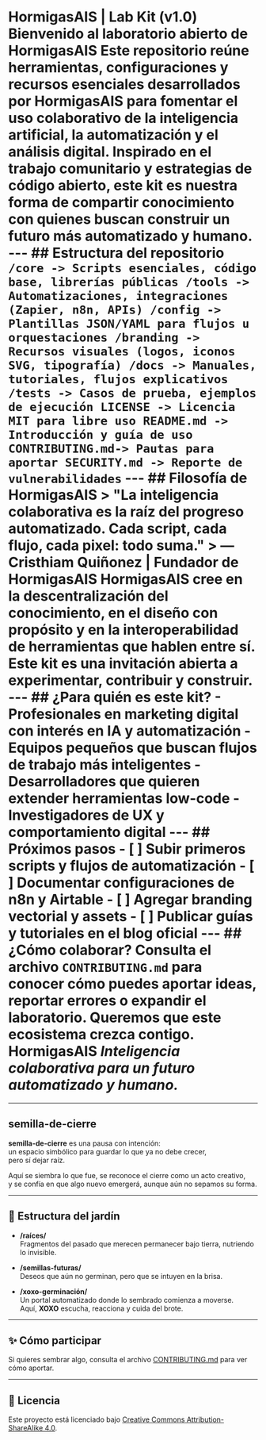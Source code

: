 # HormigasAIS | Lab Kit (v1.0) **Bienvenido al laboratorio abierto de HormigasAIS** Este repositorio reúne herramientas, configuraciones y recursos esenciales desarrollados por HormigasAIS para fomentar el uso colaborativo de la inteligencia artificial, la automatización y el análisis digital. Inspirado en el trabajo comunitario y estrategias de código abierto, este kit es nuestra forma de compartir conocimiento con quienes buscan construir un futuro más automatizado y humano. --- ## Estructura del repositorio ``` /core -> Scripts esenciales, código base, librerías públicas /tools -> Automatizaciones, integraciones (Zapier, n8n, APIs) /config -> Plantillas JSON/YAML para flujos u orquestaciones /branding -> Recursos visuales (logos, iconos SVG, tipografía) /docs -> Manuales, tutoriales, flujos explicativos /tests -> Casos de prueba, ejemplos de ejecución LICENSE -> Licencia MIT para libre uso README.md -> Introducción y guía de uso CONTRIBUTING.md-> Pautas para aportar SECURITY.md -> Reporte de vulnerabilidades ``` --- ## Filosofía de HormigasAIS > "La inteligencia colaborativa es la raíz del progreso automatizado. Cada script, cada flujo, cada pixel: todo suma." > — Cristhiam Quiñonez | Fundador de HormigasAIS HormigasAIS cree en la descentralización del conocimiento, en el diseño con propósito y en la interoperabilidad de herramientas que hablen entre sí. Este kit es una invitación abierta a experimentar, contribuir y construir. --- ## ¿Para quién es este kit? - Profesionales en marketing digital con interés en IA y automatización - Equipos pequeños que buscan flujos de trabajo más inteligentes - Desarrolladores que quieren extender herramientas low-code - Investigadores de UX y comportamiento digital --- ## Próximos pasos - [ ] Subir primeros scripts y flujos de automatización - [ ] Documentar configuraciones de n8n y Airtable - [ ] Agregar branding vectorial y assets - [ ] Publicar guías y tutoriales en el blog oficial --- ## ¿Cómo colaborar? Consulta el archivo `CONTRIBUTING.md` para conocer cómo puedes aportar ideas, reportar errores o expandir el laboratorio. Queremos que este ecosistema crezca contigo. **HormigasAIS** *Inteligencia colaborativa para un futuro automatizado y humano.* 

---

## semilla-de-cierre

**semilla-de-cierre** es una pausa con intención:  
un espacio simbólico para guardar lo que ya no debe crecer,  
pero sí dejar raíz.

Aquí se siembra lo que fue, se reconoce el cierre como un acto creativo,  
y se confía en que algo nuevo emergerá, aunque aún no sepamos su forma.

---

## 🌱 Estructura del jardín

- **/raíces/**  
  Fragmentos del pasado que merecen permanecer bajo tierra, nutriendo lo invisible.

- **/semillas-futuras/**  
  Deseos que aún no germinan, pero que se intuyen en la brisa.

- **/xoxo-germinación/**  
  Un portal automatizado donde lo sembrado comienza a moverse.  
  Aquí, **XOXO** escucha, reacciona y cuida del brote.

---

## ✨ Cómo participar

Si quieres sembrar algo, consulta el archivo [CONTRIBUTING.md](./CONTRIBUTING.md) para ver cómo aportar.

---

## 📜 Licencia

Este proyecto está licenciado bajo [Creative Commons Attribution-ShareAlike 4.0](https://creativecommons.org/licenses/by-sa/4.0/).